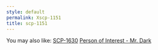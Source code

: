 ```yaml
---
style: default
permalink: Xscp-1151
title: scp-1151
---
```

You may also like:
[SCP-1630](http://scp-wiki.net/scp-1630)
[Person of Interest - Mr. Dark](http://scp-wiki.net/poi-dark)